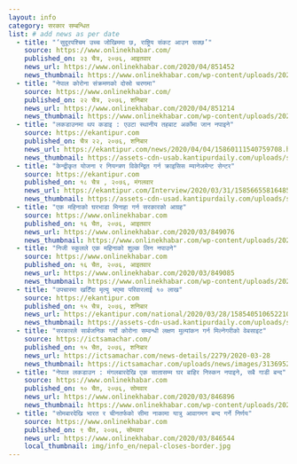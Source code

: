 ```yaml
---
layout: info
category: सरकार सम्बन्धित
list: # add news as per date
  - title: "‘सुदूरपश्चिम उच्च जोखिममा छ, राष्ट्रिय संकट आउन सक्छ’"
    source: https://www.onlinekhabar.com/
    published_on: २३ चैत्र, २०७६, आइतवार
    news_url: https://www.onlinekhabar.com/2020/04/851452
    news_thumbnail: https://www.onlinekhabar.com/wp-content/uploads/2020/04/gunaraj-awasthi.jpg
  - title: "नेपाल कोरोना संक्रमणको दोस्रो चरणमा"
    source: https://www.onlinekhabar.com/
    published_on: २२ चैत्र, २०७६, शनिबार
    news_url: https://www.onlinekhabar.com/2020/04/851214
    news_thumbnail: https://www.onlinekhabar.com/wp-content/uploads/2020/04/Dr-Bikash-Devkota.jpg
  - title: "लकडाउनमा थप कडाइ : एउटा स्थानीय तहबाट अर्कोमा जान नपाइने"
    source: https://ekantipur.com
    published_on: चैत्र २२, २०७६, शनिबार
    news_url: https://ekantipur.com/news/2020/04/04/15860111540759708.html
    news_thumbnail: https://assets-cdn-usab.kantipurdaily.com/uploads/source/news/kantipur/2020/third-party/cabinetmeeting-0442020034048-1000x0.jpg
  - title: "केन्द्रीकृत योजना र नियन्त्रण विकेन्द्रित गर्न क्राइसिस म्यानेजमेन्ट सेन्टर"
    source: https://ekantipur.com
    published_on: १८ चैत्र , २०७६, मंगलवार
    news_url: https://ekantipur.com/Interview/2020/03/31/158566558164859308.html
    news_thumbnail: https://assets-cdn-usad.kantipurdaily.com/uploads/source/news/kantipur/2020/third-party/ishwor-pokhrel10-2022018105653-1000x0-2332018030741-1000x0-0512019075206-1000x0-3132020043827-1000x0.jpg
  - title: "एक महिनाको घरभाडा मिनाहा गर्न सरकारको आग्रह"
    source: https://www.onlinekhabar.com
    published_on: १६ चैत, २०७६, आइतवार
    news_url: https://www.onlinekhabar.com/2020/03/849076
    news_thumbnail: https://www.onlinekhabar.com/wp-content/uploads/2020/03/House-Rent.jpg
  - title: "निजी स्कुलले एक महिनाको शुल्क लिन नपाउने"
    source: https://www.onlinekhabar.com
    published_on: १६ चैत, २०७६, आइतवार
    news_url: https://www.onlinekhabar.com/2020/03/849085
    news_thumbnail: https://www.onlinekhabar.com/wp-content/uploads/2020/03/Infrared-Thermometer-at-VS-Niketan-School-9.jpg
  - title: "उपचारमा खटिँदा मृत्यु भएमा परिवारलाई १० लाख"
    source: https://ekantipur.com
    published_on: १५ चैत्र, २०७६, शनिबार
    news_url: https://ekantipur.com/national/2020/03/28/15854051065221011.html
    news_thumbnail: https://assets-cdn-usad.kantipurdaily.com/uploads/source/news/kantipur/2020/third-party/godawori-2832020031811-1000x0.jpg
  - title: "सरकारले सार्बजनिक गर्यो कोरोना सम्वन्धी लक्षण मुल्यांकन गर्न मिल्नेगरीको वेबसाइट"
    source: https://ictsamachar.com/
    published_on: १५ चैत, २०७६, शनिबार
    news_url: https://ictsamachar.com/news-details/2279/2020-03-28
    news_thumbnail: https://ictsamachar.com/uploads/news/images/313695253report.jpeg
  - title: "नेपाल लकडाउन : मंगलबारदेखि एक सातासम्म घर बाहिर निस्कन नपाइने, सबै गाडी बन्द"
    source: https://www.onlinekhabar.com
    published_on: १० चैत, २०७६, सोमवार
    news_url: https://www.onlinekhabar.com/2020/03/846896
    news_thumbnail: https://www.onlinekhabar.com/wp-content/uploads/2020/03/covid-19-samiti-890.jpg
  - title: "सोमबारदेखि भारत र चीनतर्फको सीमा नाकामा यात्रु आवागमन बन्द गर्ने निर्णय"
    source: https://www.onlinekhabar.com
    published_on: ९ चैत, २०७६, सोमवार
    news_url: https://www.onlinekhabar.com/2020/03/846544
    local_thumbnail: img/info_en/nepal-closes-border.jpg
---
```


